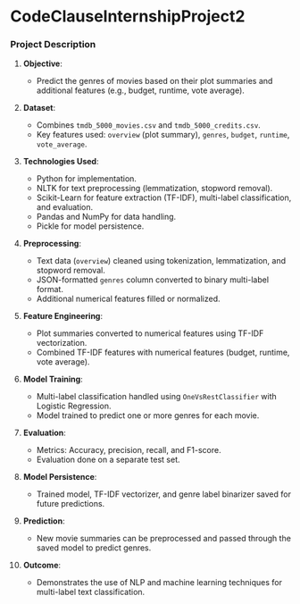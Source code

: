 # CodeClauseInternshipProject2

### Project Description

1. **Objective**:
   - Predict the genres of movies based on their plot summaries and additional features (e.g., budget, runtime, vote average).

2. **Dataset**:
   - Combines `tmdb_5000_movies.csv` and `tmdb_5000_credits.csv`.
   - Key features used: `overview` (plot summary), `genres`, `budget`, `runtime`, `vote_average`.

3. **Technologies Used**:
   - Python for implementation.
   - NLTK for text preprocessing (lemmatization, stopword removal).
   - Scikit-Learn for feature extraction (TF-IDF), multi-label classification, and evaluation.
   - Pandas and NumPy for data handling.
   - Pickle for model persistence.

4. **Preprocessing**:
   - Text data (`overview`) cleaned using tokenization, lemmatization, and stopword removal.
   - JSON-formatted `genres` column converted to binary multi-label format.
   - Additional numerical features filled or normalized.

5. **Feature Engineering**:
   - Plot summaries converted to numerical features using TF-IDF vectorization.
   - Combined TF-IDF features with numerical features (budget, runtime, vote average).

6. **Model Training**:
   - Multi-label classification handled using `OneVsRestClassifier` with Logistic Regression.
   - Model trained to predict one or more genres for each movie.

7. **Evaluation**:
   - Metrics: Accuracy, precision, recall, and F1-score.
   - Evaluation done on a separate test set.

8. **Model Persistence**:
   - Trained model, TF-IDF vectorizer, and genre label binarizer saved for future predictions.

9. **Prediction**:
   - New movie summaries can be preprocessed and passed through the saved model to predict genres.

10. **Outcome**:
    - Demonstrates the use of NLP and machine learning techniques for multi-label text classification.
